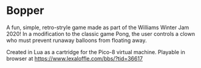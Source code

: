 # Bopper
A fun, simple, retro-stryle game made as part of the Williams Winter Jam 2020! In a modification to the classic game Pong, the user controls a clown
who must prevent runaway balloons from floating away.

Created in Lua as a cartridge for the Pico-8 virtual machine. Playable in browser at https://www.lexaloffle.com/bbs/?tid=36617

